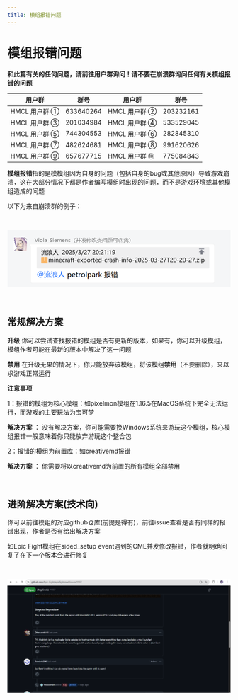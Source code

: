 ```yaml
---
title: 模组报错问题
---
```


# 模组报错问题

**和此篇有关的任何问题，请前往用户群询问！请不要在崩溃群询问任何有关模组报错的问题**

| 用户群       | 群号       | 用户群       | 群号       |
| ------------ | ---------- | ------------ | ---------- |
| HMCL 用户群 ① | 633640264  | HMCL 用户群 ② | 203232161  |
| HMCL 用户群 ③ | 201034984  | HMCL 用户群 ④ | 533529045  |
| HMCL 用户群 ⑤ | 744304553  | HMCL 用户群 ⑥ | 282845310  |
| HMCL 用户群 ⑦ | 482624681  | HMCL 用户群 ⑧ | 991620626  |
| HMCL 用户群 ⑨ | 657677715  | HMCL 用户群 ⑩ | 775084843  |


**模组报错**指的是模模组因为自身的问题（包括自身的bug或其他原因）导致游戏崩溃，这在大部分情况下都是作者编写模组时出现的问题，而不是游戏环境或其他模组造成的问题

以下为来自崩溃群的例子：

<br>

![示例](mod2/2.png)

<br>

## 常规解决方案

**升级** 你可以尝试查找报错的模组是否有更新的版本，如果有，你可以升级模组，模组作者可能在最新的版本中解决了这一问题

**禁用** 在升级无果的情况下，你只能放弃该模组，将该模组**禁用**（不要删除），来以求游戏正常运行


**注意事项**

1：报错的模组为核心模组：如pixelmon模组在1.16.5在MacOS系统下完全无法运行，而游戏的主要玩法为宝可梦

**解决方案** ： 没有解决方案，你可能需要换Windows系统来游玩这个模组，核心模组报错一般意味着你只能放弃游玩这个整合包

2：报错的模组为前置库：如creativemd报错

**解决方案** ： 你需要将以creativemd为前置的所有模组全部禁用

<br>

## 进阶解决方案(技术向)

你可以前往模组的对应github仓库(前提是得有)，前往issue查看是否有同样的报错出现，作者是否有给出解决方案

如Epic Fight模组在sided_setup event遇到的CME并发修改报错，作者就明确回复了在下一个版本会进行修复

<br>

![示例](mod2/1.png)